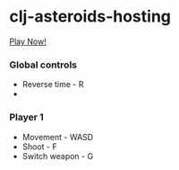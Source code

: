 # clj-asteroids-hosting

[Play Now!](https://joncampbelldev.github.io/clj-asteroids-hosting)

### Global controls
* Reverse time - R
*

### Player 1
* Movement - WASD
* Shoot - F
* Switch weapon - G

